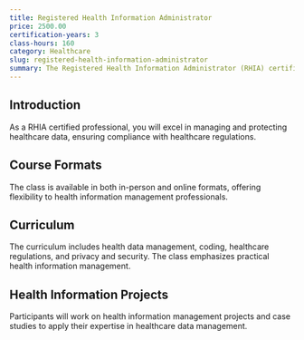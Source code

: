 ```yaml
---
title: Registered Health Information Administrator
price: 2500.00
certification-years: 3
class-hours: 160
category: Healthcare
slug: registered-health-information-administrator
summary: The Registered Health Information Administrator (RHIA) certification is designed for professionals in health information management roles. This comprehensive class covers health data management, coding, and healthcare regulations. It equips candidates with the skills needed to manage and protect healthcare data effectively.
---
```


## Introduction

As a RHIA certified professional, you will excel in managing and protecting healthcare data, ensuring compliance with healthcare regulations.

## Course Formats

The class is available in both in-person and online formats, offering flexibility to health information management professionals.

## Curriculum

The curriculum includes health data management, coding, healthcare regulations, and privacy and security. The class emphasizes practical health information management.

## Health Information Projects

Participants will work on health information management projects and case studies to apply their expertise in healthcare data management.

